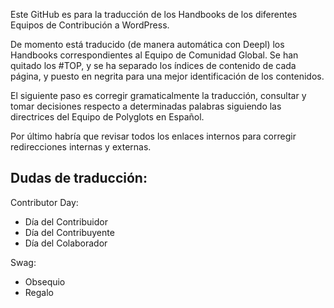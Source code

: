 Este GitHub es para la traducción de los Handbooks de los diferentes Equipos de Contribución a WordPress.

De momento está traducido (de manera automática con Deepl) los Handbooks correspondientes al Equipo de Comunidad Global. Se han quitado los #TOP, y se ha separado los índices de contenido de cada página, y puesto en negrita para una mejor identificación de los contenidos. 

El siguiente paso es corregir gramaticalmente la traducción, consultar y tomar decisiones respecto a determinadas palabras siguiendo las directrices del Equipo de Polyglots en Español.

Por último habría que revisar todos los enlaces internos para corregir redirecciones internas y externas.

## Dudas de traducción:

Contributor Day:
- Día del Contribuidor
- Día del Contribuyente
- Día del Colaborador

Swag:
- Obsequio
- Regalo
